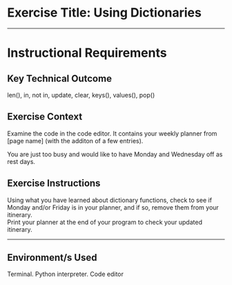 # Exercise Title: Using Dictionaries
---
# Instructional Requirements
## Key Technical Outcome
len(), in, not in, update, clear, keys(), values(), pop()


## Exercise Context

Examine the code in the code editor. It contains your weekly planner from [page name] (with the additon of a few entries). <br>

You are just too busy and would like to have Monday and Wednesday off as rest days. <br> 

## Exercise Instructions
Using what you have learned about dictionary functions, check to see if Monday and/or Friday is in your planner, and if so, remove them from your itinerary. <br>
Print your planner at the end of your program to check your updated itinerary. <br>

---

## Environment/s Used
Terminal. Python interpreter. Code editor



